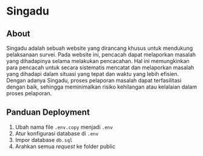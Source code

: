 # Singadu

## About

Singadu adalah sebuah website yang dirancang khusus untuk mendukung pelaksanaan survei. Pada website ini, pencacah dapat melaporkan masalah yang dihadapinya selama melakukan pencacahan. Hal ini memungkinkan para pencacah untuk secara sistematis mencatat dan melaporkan masalah yang dihadapi dalam situasi yang tepat dan waktu yang lebih efisien. Dengan adanya Singadu, proses pelaporan masalah dapat terfasilitasi dengan baik, sehingga meminimalkan risiko kehilangan atau kelalaian dalam proses pelaporan.

## Panduan Deployment

1. Ubah nama file `.env.copy` menjadi `.env`  
2. Atur konfigurasi database di `.env`  
3. Impor database `db.sql`  
4. Arahkan semua *request* ke folder public  
